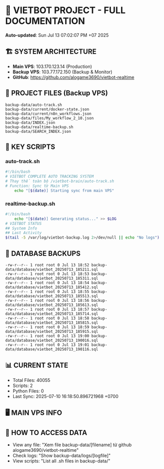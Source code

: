 # 🤖 VIETBOT PROJECT - FULL DOCUMENTATION
**Auto-updated**: Sun Jul 13 07:02:07 PM +07 2025

## 🏗️ SYSTEM ARCHITECTURE
- **Main VPS**: 103.170.123.14 (Production)
- **Backup VPS**: 103.77.172.150 (Backup & Monitor)
- **GitHub**: https://github.com/alogame3690/vietbot-realtime

## 📁 PROJECT FILES (Backup VPS)
```
backup-data/auto-track.sh
backup-data/current/docker-state.json
backup-data/current/n8n_workflows.json
backup-data/files/My_workflow_2_10.json
backup-data/INDEX.json
backup-data/realtime-backup.sh
backup-data/SEARCH_INDEX.json
```

## 🔧 KEY SCRIPTS
### auto-track.sh
```bash
#!/bin/bash
# VIETBOT COMPLETE AUTO TRACKING SYSTEM
# Thay thế toàn bộ /vietbot-brain/auto-track.sh
# Function: Sync từ Main VPS
    echo "[$(date)] Starting sync from main VPS"
```
### realtime-backup.sh
```bash
#!/bin/bash
    echo "[$(date)] Generating status..." >> $LOG
# VIETBOT STATUS
## System Info
## Last Activity
$(tail -5 /var/log/vietbot-backup.log 2>/dev/null || echo "No logs")
```

## 💾 DATABASE BACKUPS
```
-rw-r--r-- 1 root root 0 Jul 13 18:52 backup-data/database/vietbot_20250713_185211.sql
-rw-r--r-- 1 root root 0 Jul 13 18:53 backup-data/database/vietbot_20250713_185311.sql
-rw-r--r-- 1 root root 0 Jul 13 18:54 backup-data/database/vietbot_20250713_185412.sql
-rw-r--r-- 1 root root 0 Jul 13 18:55 backup-data/database/vietbot_20250713_185513.sql
-rw-r--r-- 1 root root 0 Jul 13 18:56 backup-data/database/vietbot_20250713_185613.sql
-rw-r--r-- 1 root root 0 Jul 13 18:57 backup-data/database/vietbot_20250713_185714.sql
-rw-r--r-- 1 root root 0 Jul 13 18:58 backup-data/database/vietbot_20250713_185815.sql
-rw-r--r-- 1 root root 0 Jul 13 18:59 backup-data/database/vietbot_20250713_185915.sql
-rw-r--r-- 1 root root 0 Jul 13 19:00 backup-data/database/vietbot_20250713_190016.sql
-rw-r--r-- 1 root root 0 Jul 13 19:01 backup-data/database/vietbot_20250713_190116.sql
```

## 📊 CURRENT STATE
- Total Files: 40055
- Scripts: 2
- Python Files: 0
- Last Sync: 2025-07-10 16:18:50.896721968 +0700

## 🖥️ MAIN VPS INFO


## 🚨 HOW TO ACCESS DATA
- View any file: "Xem file backup-data/[filename] từ github alogame3690/vietbot-realtime"
- Check logs: "Show backup-data/logs/[logfile]"
- View scripts: "List all .sh files in backup-data/"
